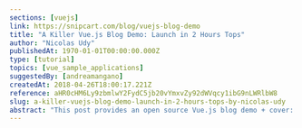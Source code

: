 ```yaml
---
sections: [vuejs]
link: https://snipcart.com/blog/vuejs-blog-demo
title: "A Killer Vue.js Blog Demo: Launch in 2 Hours Tops"
author: "Nicolas Udy"
publishedAt: 1970-01-01T00:00:00.000Z
type: [tutorial]
topics: [vue_sample_applications]
suggestedBy: [andreamangano]
createdAt: 2018-04-26T18:00:17.221Z
reference: aHR0cHM6Ly9zbmlwY2FydC5jb20vYmxvZy92dWVqcy1ibG9nLWRlbW8
slug: a-killer-vuejs-blog-demo-launch-in-2-hours-tops-by-nicolas-udy
abstract: "This post provides an open source Vue.js blog demo + cover: setup and routing, displaying your blog feed with filters, displaying individual posts with comments, creating a custom Vue plugin to keep your data decoupled."
---
```

